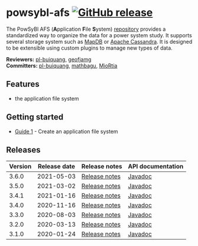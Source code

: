 # powsybl-afs [![GitHub release](https://img.shields.io/github/release/powsybl/powsybl-afs.svg)](https://github.com/powsybl/powsybl-afs/releases/)
The PowSyBl AFS (**A**pplication **F**ile **S**ystem) [repository](https://github.com/powsybl/powsybl-afs) provides a standardized way to organize the data for a power system study. It supports several storage system such as [MapDB](http://www.mapdb.org) or [Apache Cassandra](https://cassandra.apache.org). It is designed to be extensible using custom plugins to manage new types of data.

**Reviewers:** [pl-buiquang](https://github.com/pl-buiquang), [geofjamg](https://github.com/geofjamg)  
**Committers:** [pl-buiquang](https://github.com/pl-buiquang), [mathbagu](https://github.com/mathbagu), [MioRtia](https://github.com/MioRtia)

## Features

- the application file system 

## Getting started

- [Guide 1]() - Create an application file system

## Releases

| Version | Release date | Release notes | API documentation |
| ------- | ------------ | ------------- | ----------------- |
| 3.6.0 | 2021-05-03 | [Release notes](https://github.com/powsybl/powsybl-afs/releases/tag/v3.6.0) | [Javadoc](https://javadoc.io/doc/com.powsybl/powsybl-afs/3.6.0/index.html) |
| 3.5.0 | 2021-03-02 | [Release notes](https://github.com/powsybl/powsybl-afs/releases/tag/v3.5.0) | [Javadoc](https://javadoc.io/doc/com.powsybl/powsybl-afs/3.5.0/index.html) |
| 3.4.1 | 2021-01-16 | [Release notes](https://github.com/powsybl/powsybl-afs/releases/tag/v3.4.1) | [Javadoc](https://javadoc.io/doc/com.powsybl/powsybl-afs/3.4.1/index.html) |
| 3.4.0 | 2020-11-16 | [Release notes](https://github.com/powsybl/powsybl-afs/releases/tag/v3.4.0) | [Javadoc](https://javadoc.io/doc/com.powsybl/powsybl-afs/3.4.0/index.html) |
| 3.3.0 | 2020-08-03 | [Release notes](https://github.com/powsybl/powsybl-afs/releases/tag/v3.3.0) | [Javadoc](https://javadoc.io/doc/com.powsybl/powsybl-afs/3.3.0/index.html) |
| 3.2.0 | 2020-03-13 | [Release notes](https://github.com/powsybl/powsybl-afs/releases/tag/v3.2.0) | [Javadoc](https://javadoc.io/doc/com.powsybl/powsybl-afs/3.2.0/index.html) |
| 3.1.0 | 2020-01-24 | [Release notes](https://github.com/powsybl/powsybl-afs/releases/tag/v3.1.0) | [Javadoc](https://javadoc.io/doc/com.powsybl/powsybl-afs/3.1.0/index.html) |
